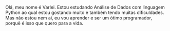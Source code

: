 Olá, meu nome é Varlei.
Estou estudando Análise de Dados com linguagem Python ao qual estou gostando muito e também tendo muitas dificuldades.
Mas não estou nem ai, eu vou aprender e ser um ótimo programador, porquê é isso que quero para a vida.
